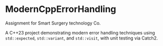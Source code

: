 # ModernCppErrorHandling
Assignment for Smart Surgery technology Co.

A C++23 project demonstrating modern error handling techniques using `std::expected`, `std::variant`, and `std::visit`, with unit testing via Catch2.



